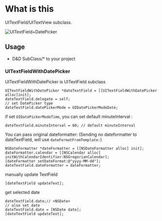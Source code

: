 # What is this

UITextField/UITextView subclass.

![UITextField+DatePicker](https://monosnap.com/image/TSwA3hPoDkdrr1jJRnGaaFQpI.png)

## Usage

* D&D SubClass/* to your project

### UITextFieldWithDatePicker

UITextFieldWithDatePicker is UITextField subclass

    UITextFieldWithDatePicker *dateTextField = [[UITextFieldWithDatePicker alloc]init];
    dateTextField.delegate = self;
    // set DatePicker type
    dateTextField.datePickerMode = UIDatePickerModeDate;

if set ``UIDatePickerModeTime``, you can set default minuteInterval :

    dateTextField.minuteInterval = 60; // default minuteInterval

You can pass original dateformatter:
(Sending no dateformatter to dateTextField, will use ``dateFormatFromTemplate:``)

    NSDateFormatter *dateFormatter = [[NSDateFormatter alloc] init];
    dateFormatter.calendar = [[NSCalendar alloc] initWithCalendarIdentifier:NSGregorianCalendar];
    [dateFormatter setDateFormat:@"yyyy-MM-dd"];
    dateTextField.dateFormatter = dateFormatter;

manually update TextField

    [dateTextField updateText];

get selected date

    dateTextField.date;// <NSDate>
    // also set date
    dateTextField.date = [NSDate date];
    [dateTextField updateText];

